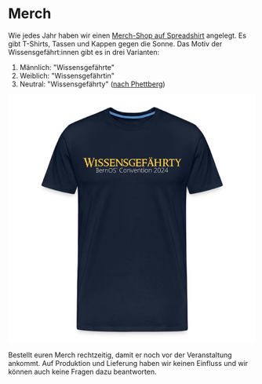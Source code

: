 # Merch

Wie jedes Jahr haben wir einen [Merch-Shop auf Spreadshirt](https://loscon24-merch-shop.myspreadshop.de/) angelegt. Es gibt T-Shirts, Tassen und Kappen gegen die Sonne. Das Motiv der Wissensgefährt:innen gibt es in drei Varianten:

1. Männlich: "Wissensgefährte"
1. Weiblich: "Wissensgefährtin"
1. Neutral: "Wissensgefährty" ([nach Phettberg](https://te.ma/art/kl89dy/kronschlaeger-entgendern-phettberg))

![](./img/loscon24-shirt.jpg)

Bestellt euren Merch rechtzeitig, damit er noch vor der Veranstaltung ankommt. Auf Produktion und Lieferung haben wir keinen Einfluss und wir können auch keine Fragen dazu beantworten.